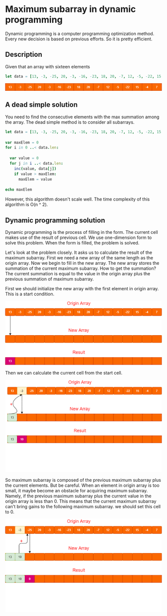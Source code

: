 # Maximum subarray in dynamic programming

Dynamic programming is a computer programming optimization method. Every new decision is based on previous efforts. So it is pretty efficient.

## Description

Given that an array with sixteen elements

```nim
let data = [13, -3, -25, 20, -3, -16, -23, 18, 20, -7, 12, -5, -22, 15, -4, 7]
```

![e1](../assets/1/e1.png)

## A dead simple solution

You need to find the consecutive elements with the max summation among the array. The dead simple method is to consider all subarrays. 

```nim
let data = [13, -3, -25, 20, -3, -16, -23, 18, 20, -7, 12, -5, -22, 15, -4, 7]

var maxElem = 0
for i in 0 ..< data.len:

  var value = 0
  for j in i ..< data.len:
    inc(value, data[j])
    if value > maxElem:
      maxElem = value

echo maxElem
```
However, this algorithm doesn't scale well. The time complexity of this algorithm is O(n ^ 2).

## Dynamic programming solution

Dynamic programming is the process of filling in the form. The current cell makes use of the result of previous cell. We use one-dimension form to solve this problem. When the form is filled, the problem is solved.

Let's look at the problem closely. It asks us to calculate the result of the maximum subarray. First we need a new array of the same length as the origin array. Now we begin to fill in the new array. The new array stores  the summation of the current maximum subarray. How to get the summation? The current summation is equal to the value in the origin array plus the previous summation of maximum subarray.

First we should initialize the new array with the first element in origin array. This is a start condition.

![e0](../assets/1/e0.png)

Then we can calculate the current cell from the start cell.

![e2](../assets/1/e2.png)

So maximum subarray is composed of the previous maximum subarray plus the current elements. But be careful. When an element in origin array is too small, it maybe become an obstacle for acquiring maximum subarray. Namely, if the previous maximum subarray plus the current value in the origin array is less than 0. This means that the current maximum subarray can't bring gains to the following maximum subarray. we should set this cell to 0.

![e3](../assets/1/e3.png)


